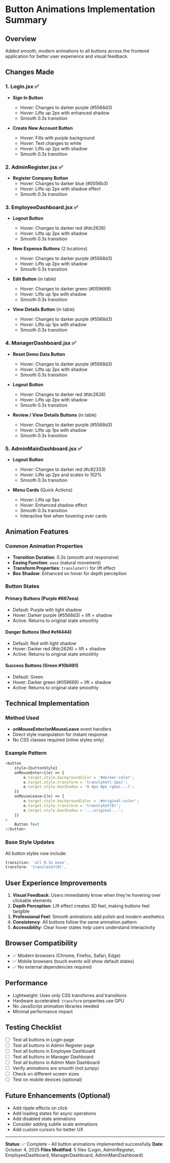 # Button Animations Implementation Summary

## Overview
Added smooth, modern animations to all buttons across the frontend application for better user experience and visual feedback.

## Changes Made

### 1. **Login.jsx** ✅
- **Sign In Button**
  - Hover: Changes to darker purple (#5568d3)
  - Hover: Lifts up 2px with enhanced shadow
  - Smooth 0.3s transition
  
- **Create New Account Button**
  - Hover: Fills with purple background
  - Hover: Text changes to white
  - Hover: Lifts up 2px with shadow
  - Smooth 0.3s transition

### 2. **AdminRegister.jsx** ✅
- **Register Company Button**
  - Hover: Changes to darker blue (#0056b3)
  - Hover: Lifts up 2px with shadow effect
  - Smooth 0.3s transition

### 3. **EmployeeDashboard.jsx** ✅
- **Logout Button**
  - Hover: Changes to darker red (#dc2626)
  - Hover: Lifts up 2px with shadow
  - Smooth 0.3s transition

- **New Expense Buttons** (2 locations)
  - Hover: Changes to darker purple (#5568d3)
  - Hover: Lifts up 2px with shadow
  - Smooth 0.3s transition

- **Edit Button** (in table)
  - Hover: Changes to darker green (#059669)
  - Hover: Lifts up 1px with shadow
  - Smooth 0.3s transition

- **View Details Button** (in table)
  - Hover: Changes to darker purple (#5568d3)
  - Hover: Lifts up 1px with shadow
  - Smooth 0.3s transition

### 4. **ManagerDashboard.jsx** ✅
- **Reset Demo Data Button**
  - Hover: Changes to darker purple (#5568d3)
  - Hover: Lifts up 2px with shadow
  - Smooth 0.3s transition

- **Logout Button**
  - Hover: Changes to darker red (#dc2626)
  - Hover: Lifts up 2px with shadow
  - Smooth 0.3s transition

- **Review / View Details Buttons** (in table)
  - Hover: Changes to darker purple (#5568d3)
  - Hover: Lifts up 1px with shadow
  - Smooth 0.3s transition

### 5. **AdminMainDashboard.jsx** ✅
- **Logout Button**
  - Hover: Changes to darker red (#c82333)
  - Hover: Lifts up 2px and scales to 102%
  - Smooth 0.3s transition

- **Menu Cards** (Quick Actions)
  - Hover: Lifts up 5px
  - Hover: Enhanced shadow effect
  - Smooth 0.3s transition
  - Interactive feel when hovering over cards

## Animation Features

### Common Animation Properties
- **Transition Duration**: 0.3s (smooth and responsive)
- **Easing Function**: `ease` (natural movement)
- **Transform Properties**: `translateY()` for lift effect
- **Box Shadow**: Enhanced on hover for depth perception

### Button States

#### Primary Buttons (Purple #667eea)
- Default: Purple with light shadow
- Hover: Darker purple (#5568d3) + lift + shadow
- Active: Returns to original state smoothly

#### Danger Buttons (Red #ef4444)
- Default: Red with light shadow
- Hover: Darker red (#dc2626) + lift + shadow
- Active: Returns to original state smoothly

#### Success Buttons (Green #10b981)
- Default: Green
- Hover: Darker green (#059669) + lift + shadow
- Active: Returns to original state smoothly

## Technical Implementation

### Method Used
- **onMouseEnter/onMouseLeave** event handlers
- Direct style manipulation for instant response
- No CSS classes required (inline styles only)

### Example Pattern
```javascript
<button
    style={buttonStyle}
    onMouseEnter={(e) => {
        e.target.style.backgroundColor = '#darker-color';
        e.target.style.transform = 'translateY(-2px)';
        e.target.style.boxShadow = '0 4px 8px rgba(...)';
    }}
    onMouseLeave={(e) => {
        e.target.style.backgroundColor = '#original-color';
        e.target.style.transform = 'translateY(0)';
        e.target.style.boxShadow = '...original...';
    }}
>
    Button Text
</button>
```

### Base Style Updates
All button styles now include:
```javascript
transition: 'all 0.3s ease',
transform: 'translateY(0)',
```

## User Experience Improvements

1. **Visual Feedback**: Users immediately know when they're hovering over clickable elements
2. **Depth Perception**: Lift effect creates 3D feel, making buttons feel tangible
3. **Professional Feel**: Smooth animations add polish and modern aesthetics
4. **Consistency**: All buttons follow the same animation pattern
5. **Accessibility**: Clear hover states help users understand interactivity

## Browser Compatibility
- ✅ Modern browsers (Chrome, Firefox, Safari, Edge)
- ✅ Mobile browsers (touch events will show default states)
- ✅ No external dependencies required

## Performance
- Lightweight: Uses only CSS transforms and transitions
- Hardware accelerated: `transform` properties use GPU
- No JavaScript animation libraries needed
- Minimal performance impact

## Testing Checklist
- [ ] Test all buttons in Login page
- [ ] Test all buttons in Admin Register page
- [ ] Test all buttons in Employee Dashboard
- [ ] Test all buttons in Manager Dashboard
- [ ] Test all buttons in Admin Main Dashboard
- [ ] Verify animations are smooth (not jumpy)
- [ ] Check on different screen sizes
- [ ] Test on mobile devices (optional)

## Future Enhancements (Optional)
- Add ripple effects on click
- Add loading states for async operations
- Add disabled state animations
- Consider adding subtle scale animations
- Add custom cursors for better UX

---

**Status**: ✅ Complete - All button animations implemented successfully
**Date**: October 4, 2025
**Files Modified**: 5 files (Login, AdminRegister, EmployeeDashboard, ManagerDashboard, AdminMainDashboard)

